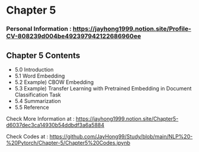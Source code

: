 # Chapter 5

### Personal Information : https://jayhong1999.notion.site/Profile-CV-808239d004be492397942122686960ee

## Chapter 5 Contents
- 5.0 Introduction
- 5.1 Word Embedding
- 5.2 Example) CBOW Embedding
- 5.3 Example) Transfer Learning with Pretrained Embedding in Document Classification Task
- 5.4 Summarization
- 5.5 Reference

Check More Information at : https://jayhong1999.notion.site/Chapter5-d6037dec3ca14930b54ddbdf3a6a5884

Check Codes at : https://github.com/JayHong99/Study/blob/main/NLP%20-%20Pytorch/Chapter-5/Chapter5%20Codes.ipynb
